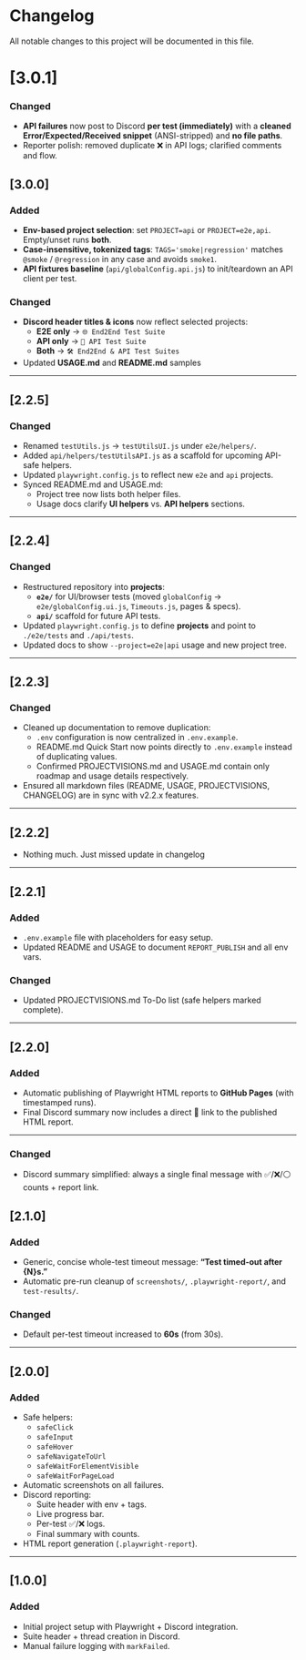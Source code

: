 # Changelog

All notable changes to this project will be documented in this file.

# [3.0.1]

### Changed
- **API failures** now post to Discord **per test (immediately)** with a **cleaned Error/Expected/Received snippet** (ANSI-stripped) and **no file paths**.
- Reporter polish: removed duplicate ❌ in API logs; clarified comments and flow.



## [3.0.0]

### Added
- **Env-based project selection**: set `PROJECT=api` or `PROJECT=e2e,api`. Empty/unset runs **both**.
- **Case-insensitive, tokenized tags**: `TAGS='smoke|regression'` matches `@smoke` / `@regression` in any case and avoids `smoke1`.
- **API fixtures baseline** (`api/globalConfig.api.js`) to init/teardown an API client per test.

### Changed
- **Discord header titles & icons** now reflect selected projects:
  - **E2E only** → `🌐 End2End Test Suite`
  - **API only** → `🧭 API Test Suite`
  - **Both** → `🛠️ End2End & API Test Suites`
- Updated **USAGE.md** and **README.md** samples

---

## [2.2.5]

### Changed
  - Renamed `testUtils.js` → `testUtilsUI.js` under `e2e/helpers/`.
  - Added `api/helpers/testUtilsAPI.js` as a scaffold for upcoming API-safe helpers.
  - Updated `playwright.config.js` to reflect new `e2e` and `api` projects.
  - Synced README.md and USAGE.md:
    - Project tree now lists both helper files.
    - Usage docs clarify **UI helpers** vs. **API helpers** sections.

---

## [2.2.4]

### Changed
- Restructured repository into **projects**:
  - **`e2e/`** for UI/browser tests (moved `globalConfig` → `e2e/globalConfig.ui.js`, `Timeouts.js`, pages & specs).
  - **`api/`** scaffold for future API tests.
- Updated `playwright.config.js` to define **projects** and point to `./e2e/tests` and `./api/tests`.
- Updated docs to show `--project=e2e|api` usage and new project tree.

---

## [2.2.3]

### Changed
- Cleaned up documentation to remove duplication:
  - `.env` configuration is now centralized in `.env.example`.
  - README.md Quick Start now points directly to `.env.example` instead of duplicating values.
  - Confirmed PROJECTVISIONS.md and USAGE.md contain only roadmap and usage details respectively.
- Ensured all markdown files (README, USAGE, PROJECTVISIONS, CHANGELOG) are in sync with v2.2.x features.

---

## [2.2.2]
- Nothing much. Just missed update in changelog

---

## [2.2.1]

### Added
- `.env.example` file with placeholders for easy setup.
- Updated README and USAGE to document `REPORT_PUBLISH` and all env vars.

### Changed
- Updated PROJECTVISIONS.md To-Do list (safe helpers marked complete).

---

## [2.2.0]

### Added
- Automatic publishing of Playwright HTML reports to **GitHub Pages** (with timestamped runs).
- Final Discord summary now includes a direct 🔗 link to the published HTML report.

---

### Changed
- Discord summary simplified: always a single final message with ✅/❌/⚪ counts + report link.

## [2.1.0]

### Added

- Generic, concise whole-test timeout message: **“Test timed-out after {N}s.”**
- Automatic pre-run cleanup of `screenshots/`, `.playwright-report/`, and `test-results/`.

### Changed

- Default per-test timeout increased to **60s** (from 30s).

---

## [2.0.0]

### Added

- Safe helpers:
  - `safeClick`
  - `safeInput`
  - `safeHover`
  - `safeNavigateToUrl`
  - `safeWaitForElementVisible`
  - `safeWaitForPageLoad`
- Automatic screenshots on all failures.
- Discord reporting:
  - Suite header with env + tags.
  - Live progress bar.
  - Per-test ✅/❌ logs.
  - Final summary with counts.
- HTML report generation (`.playwright-report`).

---

## [1.0.0]

### Added

- Initial project setup with Playwright + Discord integration.
- Suite header + thread creation in Discord.
- Manual failure logging with `markFailed`.
